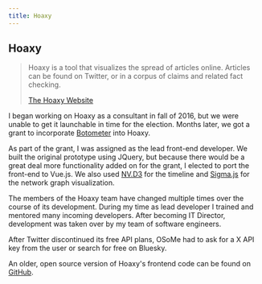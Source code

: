 ```yaml
---
title: Hoaxy
---
```


## Hoaxy

> Hoaxy is a tool that visualizes the spread of articles online. Articles can be found on Twitter, or in a corpus of claims and related fact checking.
>
> [The Hoaxy Website](http://hoaxy.osome.iu.edu/faq.html#faq-q1)

I began working on Hoaxy as a consultant in fall of 2016, but we were unable to get it launchable in time for the election. Months later, we got a grant to incorporate [Botometer](http://hoaxy.osome.iu.edu/faq.html#faq-q1) into Hoaxy.

As part of the grant, I was assigned as the lead front-end developer. We built the original prototype using JQuery, but because there would be a great deal more functionality added on for the grant, I elected to port the front-end to Vue.js. We also used [NV.D3](http://nvd3.org/) for the timeline and [Sigma.js](http://sigmajs.org/) for the network graph visualization.

The members of the Hoaxy team have changed multiple times over the course of its development. During my time as lead developer I trained and mentored many incoming developers. After becoming IT Director, development was taken over by my team of software engineers.

After Twitter discontinued its free API plans, OSoMe had to ask for a X API key from the user or search for free on Bluesky.

An older, open source version of Hoaxy's frontend code can be found on [GitHub](https://github.com/osomeIU/hoaxy-frontend).
